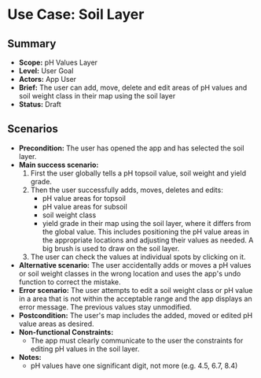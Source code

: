 # Use Case: Soil Layer

## Summary

- **Scope:** pH Values Layer
- **Level:** User Goal
- **Actors:** App User
- **Brief:** The user can add, move, delete and edit areas of pH values and soil weight class in their map using the soil layer
- **Status:** Draft

## Scenarios

- **Precondition:**
  The user has opened the app and has selected the soil layer.
- **Main success scenario:**
  1. First the user globally tells a pH topsoil value, soil weight and yield grade.
  2. Then the user successfully adds, moves, deletes and edits:
     - pH value areas for topsoil
     - pH value areas for subsoil
     - soil weight class
     - yield grade
     in their map using the soil layer, where it differs from the global value.
     This includes positioning the pH value areas in the appropriate locations and adjusting their values as needed.
     A big brush is used to draw on the soil layer.
  3. The user can check the values at individual spots by clicking on it.
- **Alternative scenario:**
  The user accidentally adds or moves a pH values or soil weight classes in the wrong location and uses the app's undo function to correct the mistake.
- **Error scenario:**
  The user attempts to edit a soil weight class or pH value in a area that is not within the acceptable range and the app displays an error message.
  The previous values stay unmodified.
- **Postcondition:**
  The user's map includes the added, moved or edited pH value areas as desired.
- **Non-functional Constraints:**
  - The app must clearly communicate to the user the constraints for editing pH values in the soil layer.
- **Notes:**
  - pH values have one significant digit, not more (e.g. 4.5, 6.7, 8.4)
